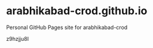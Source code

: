 # arabhikabad-crod.github.io
Personal GitHub Pages site for arabhikabad-crod



















z9hzjju8I
